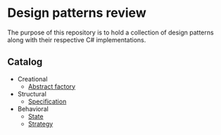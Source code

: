 # Design patterns review

The purpose of this repository is to hold a collection of design patterns along with their respective C# implementations.

## Catalog
- Creational
	- [Abstract factory](#abstract-factory)
- Structural
	- [Specification](#specification)
- Behavioral
	- [State](#state)
	- [Strategy](#strategy)
